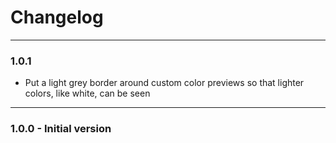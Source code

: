 # Changelog

---

### 1.0.1

-   Put a light grey border around custom color previews so that lighter colors, like white, can be seen

---

### 1.0.0 - Initial version
